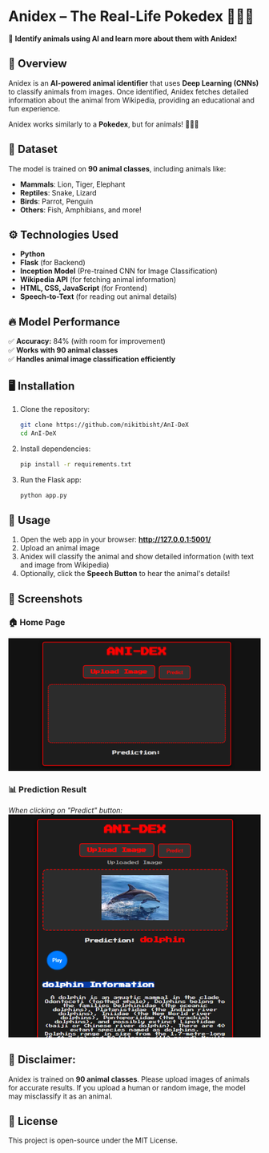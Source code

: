 
# Anidex – The Real-Life Pokedex 🦁🐍🐧

🚀 **Identify animals using AI and learn more about them with Anidex!**

## 📌 Overview
Anidex is an **AI-powered animal identifier** that uses **Deep Learning (CNNs)** to classify animals from images. Once identified, Anidex fetches detailed information about the animal from Wikipedia, providing an educational and fun experience.

Anidex works similarly to a **Pokedex**, but for animals! 🦁🐍🐧

## 📝 Dataset
The model is trained on **90 animal classes**, including animals like:
- **Mammals**: Lion, Tiger, Elephant
- **Reptiles**: Snake, Lizard
- **Birds**: Parrot, Penguin
- **Others**: Fish, Amphibians, and more!

## ⚙️ Technologies Used
- **Python**
- **Flask** (for Backend)
- **Inception Model** (Pre-trained CNN for Image Classification)
- **Wikipedia API** (for fetching animal information)
- **HTML, CSS, JavaScript** (for Frontend)
- **Speech-to-Text** (for reading out animal details)

## 🔥 Model Performance
✅ **Accuracy:** 84% (with room for improvement)\
✅ **Works with 90 animal classes**\
✅ **Handles animal image classification efficiently**

## 🖥 Installation
1. Clone the repository:
   ```bash
   git clone https://github.com/nikitbisht/AnI-DeX
   cd AnI-DeX
   ```
2. Install dependencies:
   ```bash
   pip install -r requirements.txt
   ```
3. Run the Flask app:
   ```bash
   python app.py
   ```

## 🚀 Usage
1. Open the web app in your browser: **http://127.0.0.1:5001/**
2. Upload an animal image
3. Anidex will classify the animal and show detailed information (with text and image from Wikipedia)
4. Optionally, click the **Speech Button** to hear the animal's details!

## 📸 Screenshots
### **🏠 Home Page**
![Home Page](src/images/home_page.PNG)

### **📊 Prediction Result**
_When clicking on "Predict" button:_
![Prediction Result](src/images/detail.PNG)

## 🛑 Disclaimer:
Anidex is trained on **90 animal classes**. Please upload images of animals for accurate results. If you upload a human or random image, the model may misclassify it as an animal.

## 📜 License
This project is open-source under the MIT License.
